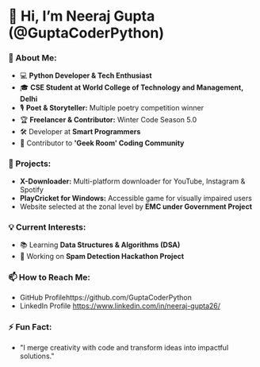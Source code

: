 # 👋 Hi, I’m Neeraj Gupta (@GuptaCoderPython)  

### 🌟 About Me:
- 💻 **Python Developer & Tech Enthusiast**  
- 🎓 **CSE Student at World College of Technology and Management, Delhi**  
- 🎙 **Poet & Storyteller:** Multiple poetry competition winner  
- 🏆 **Freelancer & Contributor:** Winter Code Season 5.0  
- 🛠️ Developer at **Smart Programmers**  
- 🔗 Contributor to **'Geek Room' Coding Community**  

### 🚀 Projects:
- **X-Downloader:** Multi-platform downloader for YouTube, Instagram & Spotify  
- **PlayCricket for Windows:** Accessible game for visually impaired users  
- Website selected at the zonal level by **EMC under Government Project**  

### 💡 Current Interests:
- 📚 Learning **Data Structures & Algorithms (DSA)**  
- 🤝 Working on **Spam Detection Hackathon Project**  

### 📫 How to Reach Me:
- GitHub Profilehttps://github.com/GuptaCoderPython 
- LinkedIn Profile https://www.linkedin.com/in/neeraj-gupta26/  

### ⚡ Fun Fact:
- "I merge creativity with code and transform ideas into impactful solutions."  
